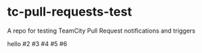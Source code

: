 # tc-pull-requests-test
A repo for testing TeamCity Pull Request notifications and triggers

hello
#2
#3
#4
#5
#6
